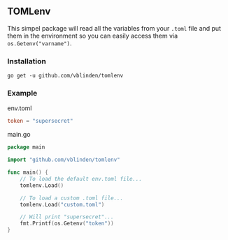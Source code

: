## TOMLenv
This simpel package will read all the variables from your `.toml` file and put them in the environment so you can easily access them via `os.Getenv("varname")`.


### Installation
```shell
go get -u github.com/vblinden/tomlenv
```

### Example
env.toml
```toml
token = "supersecret"
```

main.go
```go
package main

import "github.com/vblinden/tomlenv"

func main() {
    // To load the default env.toml file...
    tomlenv.Load()

    // To load a custom .toml file...
    tomlenv.Load("custom.toml")

    // Will print "supersecret"...
    fmt.Printf(os.Getenv("token"))
}
```
